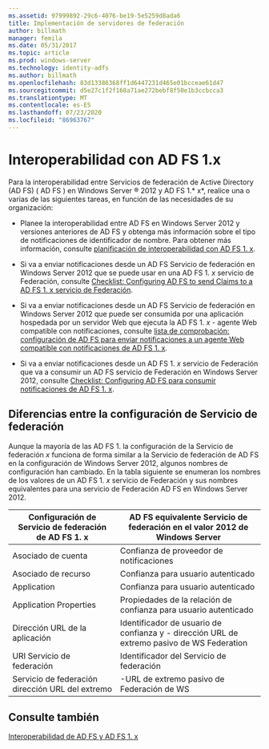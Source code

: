 ```yaml
---
ms.assetid: 97999892-29c6-4076-be19-5e5259d8ada6
title: Implementación de servidores de federación
author: billmath
manager: femila
ms.date: 05/31/2017
ms.topic: article
ms.prod: windows-server
ms.technology: identity-adfs
ms.author: billmath
ms.openlocfilehash: 83d13386368ff1d6447231d465e01bcceae61d47
ms.sourcegitcommit: d5e27c1f2f168a71ae272bebf8f50e1b3ccbcca3
ms.translationtype: MT
ms.contentlocale: es-ES
ms.lasthandoff: 07/23/2020
ms.locfileid: "86963767"
---
```

# <a name="interoperating-with-ad-fs-1x"></a>Interoperabilidad con AD FS 1.x

Para la interoperabilidad entre Servicios de federación de Active Directory (AD FS) \( AD FS \) en Windows Server &reg; 2012 y AD FS 1.* x*, realice una o varias de las siguientes tareas, en función de las necesidades de su organización:  
  
-   Planee la interoperabilidad entre AD FS en Windows Server 2012 y versiones anteriores de AD FS y obtenga más información sobre el tipo de notificaciones de identificador de nombre. Para obtener más información, consulte [planificación de interoperabilidad con AD FS 1. x](/previous-versions/windows/it-pro/windows-server-2012-R2-and-2012/ff678040(v=ws.11)).  
  
-   Si va a enviar notificaciones desde un AD FS Servicio de federación en Windows Server 2012 que se puede usar en una AD FS 1. *x* servicio de Federación, consulte [Checklist: Configuring AD FS to send Claims to a AD FS 1. x servicio de Federación](Checklist--Configuring-AD-FS-to-Send-Claims-to-an-AD-FS-1.x-Federation-Service.md).  
  
-   Si va a enviar notificaciones desde un AD FS Servicio de federación en Windows Server 2012 que puede ser consumida por una aplicación hospedada por un servidor Web que ejecuta la AD FS 1. *x* \- agente Web compatible con notificaciones, consulte [lista de comprobación: configuración de AD FS para enviar notificaciones a un agente Web compatible con notificaciones de AD FS 1. x](Checklist--Configuring-AD-FS-to-Send-Claims-to-an-AD-FS-1.x-Claims-Aware-Web-Agent.md).  
  
-   Si va a enviar notificaciones desde un AD FS 1. *x* servicio de Federación que va a consumir un AD FS servicio de Federación en Windows Server 2012, consulte [Checklist: Configuring AD FS para consumir notificaciones de AD FS 1. x](Checklist--Configuring-AD-FS--to-Consume-Claims-from-AD-FS-1.x.md).  
  
## <a name="differences-between-federation-service-settings"></a>Diferencias entre la configuración de Servicio de federación  
Aunque la mayoría de las AD FS 1. la configuración de la Servicio de federación *x* funciona de forma similar a la Servicio de federación de AD FS en la configuración de Windows Server 2012, algunos nombres de configuración han cambiado. En la tabla siguiente se enumeran los nombres de los valores de un AD FS 1. *x* servicio de Federación y sus nombres equivalentes para una servicio de Federación AD FS en Windows Server 2012.  
  
|Configuración de Servicio de federación de AD FS 1. x|AD FS equivalente Servicio de federación en el valor 2012 de Windows Server  
|----------------------------------------|---------------------------------------------------------------------------------------------------------- 
|Asociado de cuenta|Confianza de proveedor de notificaciones  
|Asociado de recurso|Confianza para usuario autenticado 
|Application|Confianza para usuario autenticado  
|Application Properties|Propiedades de la relación de confianza para usuario autenticado  
|Dirección URL de la aplicación|Identificador de usuario de confianza y \- dirección URL de extremo pasivo de WS Federation  
|URI Servicio de federación|Identificador del Servicio de federación  
|Servicio de federación dirección URL del extremo|\-URL de extremo pasivo de Federación de WS  
  
## <a name="see-also"></a>Consulte también  
[Interoperabilidad de AD FS y AD FS 1. x](https://go.microsoft.com/fwlink/?LinkId=200776)  
  
